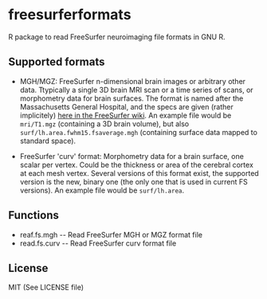 # freesurferformats
R package to read FreeSurfer neuroimaging file formats in GNU R.

## Supported formats

* MGH/MGZ: FreeSurfer n-dimensional brain images or arbitrary other data. Ttypically a single 3D brain MRI scan or a time series of scans, or morphometry data for brain surfaces. The format is named after the Massachusetts General Hospital, and the specs are given (rather implicitely) [here in the FreeSurfer wiki](https://surfer.nmr.mgh.harvard.edu/fswiki/FsTutorial/MghFormat). An example file would be `mri/T1.mgz` (containing a 3D brain volume), but also `surf/lh.area.fwhm15.fsaverage.mgh` (containing surface data mapped to standard space).

* FreeSurfer 'curv' format: Morphometry data for a brain surface, one scalar per vertex. Could be the thickness or area of the cerebral cortex at each mesh vertex. Several versions of this format exist, the supported version is the new, binary one (the only one that is used in current FS versions). An example file would be `surf/lh.area`.

## Functions

* reaf.fs.mgh -- Read FreeSurfer MGH or MGZ format file
* read.fs.curv -- Read FreeSurfer curv format file


## License

MIT (See LICENSE file)
